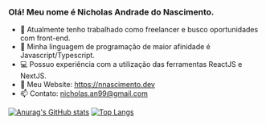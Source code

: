 ### Olá! Meu nome é Nicholas Andrade do Nascimento.

<!--
**NicholasNascimento/NicholasNascimento** is a ✨ _special_ ✨ repository because its `README.md` (this file) appears on your GitHub profile.

Here are some ideas to get you started:

- 🔭 I’m currently working on ...
- 🌱 I’m currently learning ...
- 👯 I’m looking to collaborate on ...
- 🤔 I’m looking for help with ...
- 💬 Ask me about ...
- 📫 How to reach me: ...
- 😄 Pronouns: ...
- ⚡ Fun fact: ...
-->

- 🔭 Atualmente tenho trabalhado como freelancer e busco oportunidades com front-end.
- 💜 Minha linguagem de programação de maior afinidade é Javascript/Typescript.
- 💻 Possuo experiência com a utilização das ferramentas ReactJS e NextJS.
- 🔗 Meu Website: https://nnascimento.dev
- 📫 Contato: nicholas.an99@gmail.com

[![Anurag's GitHub stats](https://github-readme-stats-two-rho-12.vercel.app/api?username=NicholasNascimento&show_icons=true&theme=tokyonight)](https://github.com/anuraghazra/github-readme-stats)
[![Top Langs](https://github-readme-stats-two-rho-12.vercel.app/api/top-langs/?username=NicholasNascimento&theme=tokyonight&layout=compact)](https://github.com/anuraghazra/github-readme-stats)
